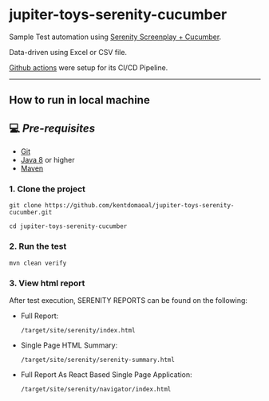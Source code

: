 # jupiter-toys-serenity-cucumber
Sample Test automation using [Serenity Screenplay + Cucumber](https://serenity-bdd.github.io/docs/screenplay/screenplay_fundamentals).

Data-driven using Excel or CSV file.

[Github actions](https://github.com/kentdomaoal/jupiter-toys-serenity-cucumber/actions) were setup for its CI/CD Pipeline.

---
## How to run in local machine

## 💻 *Pre-requisites*
- [Git](https://git-scm.com/downloads)
- [Java 8](https://www.oracle.com/ph/java/technologies/downloads) or higher
- [Maven](https://maven.apache.org/download.cgi)

### 1. Clone the project
```
git clone https://github.com/kentdomaoal/jupiter-toys-serenity-cucumber.git
```
``` 
cd jupiter-toys-serenity-cucumber
```

### 2. Run the test
``` 
mvn clean verify
``` 

### 3. View html report
After test execution, SERENITY REPORTS can be found on the following:
  - Full Report:

        /target/site/serenity/index.html

  - Single Page HTML Summary: 

        /target/site/serenity/serenity-summary.html


  - Full Report As React Based Single Page Application: 

        /target/site/serenity/navigator/index.html




